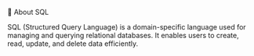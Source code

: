 📌 About SQL

SQL (Structured Query Language) is a domain-specific language used for managing and querying relational databases. It enables users to create, read, update, and delete data efficiently.

